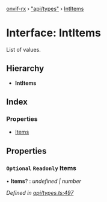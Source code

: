 [onvif-rx](../README.md) › ["api/types"](../modules/_api_types_.md) › [IntItems](_api_types_.intitems.md)

# Interface: IntItems

List of values.

## Hierarchy

* **IntItems**

## Index

### Properties

* [Items](_api_types_.intitems.md#optional-readonly-items)

## Properties

### `Optional` `Readonly` Items

• **Items**? : *undefined | number*

*Defined in [api/types.ts:497](https://github.com/patrickmichalina/onvif-rx/blob/3e9b152/src/api/types.ts#L497)*

